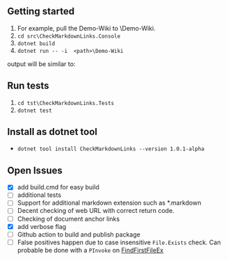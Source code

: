 ## Getting started

1. For example, pull the Demo-Wiki to <path>\Demo-Wiki.
2. `cd src\CheckMarkdownLinks.Console`
3. `dotnet build`
4. `dotnet run -- -i  <path>\Demo-Wiki`

output will be similar to:
<todo/> <!--![screenshot](readme.png)-->

## Run tests

1. `cd tst\CheckMarkdownLinks.Tests`
2. `dotnet test`

## Install as dotnet tool

- `dotnet tool install CheckMarkdownLinks --version 1.0.1-alpha`

## Open Issues

- [x] add build.cmd for easy build
- [ ] additional tests
- [ ] Support for additional markdown extension such as *.markdown
- [ ] Decent checking of web URL with correct return code.
- [ ] Checking of document anchor links
- [x] add verbose flag
- [ ] Github action to build and publish package
- [ ] False positives happen due to case insensitive `File.Exists` check. Can probable be done with a `PInvoke` on [FindFirstFileEx](http://www.pinvoke.net/default.aspx/kernel32/findfirstfileex.html)
